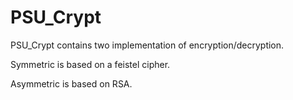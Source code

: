 # PSU_Crypt

PSU_Crypt contains two implementation of encryption/decryption. 

Symmetric is based on a feistel cipher.  

Asymmetric is based on RSA.  


